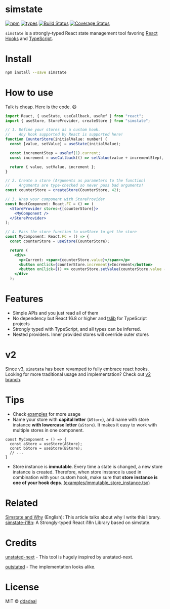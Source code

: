 # simstate
[![npm](https://img.shields.io/npm/v/simstate.svg?style=flat-square)](https://www.npmjs.com/package/simstate)
[![types](https://img.shields.io/npm/types/simstate.svg?style=flat-square)](https://www.npmjs.com/package/simstate)
[![Build Status](https://img.shields.io/travis/ddadaal/simstate.svg?style=flat-square)](https://travis-ci.org/ddadaal/simstate) 
[![Coverage Status](https://img.shields.io/coveralls/github/ddadaal/simstate.svg?style=flat-square)](https://coveralls.io/github/ddadaal/simstate?branch=master) 

`simstate` is a strongly-typed React state management tool favoring [React Hooks](https://reactjs.org/docs/hooks-intro.html) and [TypeScript](https://www.typescriptlang.org/).

# Install

```bash
npm install --save simstate
```

# How to use

Talk is cheap. Here is the code. :smile:

```jsx
import React, { useState, useCallback, useRef } from "react";
import { useStore, StoreProvider, createStore } from "simstate";

// 1. Define your stores as a custom hook.
//    Any hook supported by React is supported here!
function CounterStore(initialValue: number) {
  const [value, setValue] = useState(initialValue);

  const incrementStep = useRef(1).current;
  const increment = useCallback(() => setValue(value + incrementStep), [value]);

  return { value, setValue, increment };
}

// 2. Create a store (Arguments as parameters to the function)
//    Arguments are type-checked so never pass bad arguments!
const counterStore = createStore(CounterStore, 42);

// 3. Wrap your component with StoreProvider
const RootComponent: React.FC = () => (
  <StoreProvider stores={[counterStore]}>
    <MyComponent />
  </StoreProvider>
);

// 4. Pass the store function to useStore to get the store
const MyComponent: React.FC = () => {
  const counterStore = useStore(CounterStore);

  return (
    <div>
      <p>Current: <span>{counterStore.value}</span></p>
      <button onClick={counterStore.increment}>Increment</button>
      <button onClick={() => counterStore.setValue(counterStore.value - 1)}>Decrement</button>
    </div>
  );
```

# Features

- Simple APIs and you just read all of them
- No dependency but React 16.8 or higher and [tslib](https://github.com/Microsoft/tslib) for TypeScript projects
- Strongly typed with TypeScript, and all types can be inferred.
- Nested providers. Inner provided stores will override outer stores

# v2 

Since v3, `simstate` has been revamped to fully embrace react hooks. Looking for more traditional usage and implementation? Check out [v2 branch](https://github.com/ddadaal/simstate/tree/v2).

# Tips

- Check [examples](https://github.com/ddadaal/simstate/tree/master/examples) for more usage
- Name your store with **capital letter** (`AStore`), and name with store instance **with lowercase letter** (`aStore`). It makes it easy to work with multiple stores in one component.

```tsx
const MyComponent = () => {
  const aStore = useStore(AStore);
  const bStore = useStore(BStore);
  // ...
}
```

- Store instance is **immutable**. Every time a state is changed, a new store instance is created. Therefore, when store instance is used in combination with your custom hook, make sure that **store instance is one of your hook deps**. [(examples/immutable_store_instance.tsx)](https://github.com/ddadaal/simstate/blob/master/examples/immutable_store_instance.tsx)

# Related

[Simstate and Why](https://ddadaal.me/articles/simstate-and-why/en) (English): This article talks about why I write this library. 
[simstate-i18n](https://github.com/ddadaal/simstate-i18n): A Strongly-typed React i18n Library based on simstate.

# Credits

[unstated-next](https://github.com/jamiebuilds/unstated-next) - This tool is hugely inspired by unstated-next.

[outstated](https://github.com/yamalight/outstated/) - The implementation looks alike. 

# License

MIT © [ddadaal](https://github.com/ddadaal)